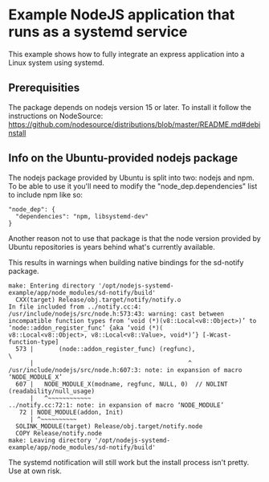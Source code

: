 # Example NodeJS application that runs as a systemd service

This example shows how to fully integrate an express application into a Linux system using systemd.

## Prerequisities

The package depends on nodejs version 15 or later. To install it follow the instructions on NodeSource:
https://github.com/nodesource/distributions/blob/master/README.md#debinstall

## Info on the Ubuntu-provided nodejs package

The nodejs package provided by Ubuntu is split into two: nodejs and npm. To be able to use it you'll need
to modify the "node_dep.dependencies" list to include npm like so:

```
"node_dep": {
  "dependencies": "npm, libsystemd-dev"
}
```

Another reason not to use that package is that the node version provided by Ubuntu repositories is years behind what's currently available.

This results in warnings when building native bindings for the sd-notify package.

```
make: Entering directory '/opt/nodejs-systemd-example/app/node_modules/sd-notify/build'
  CXX(target) Release/obj.target/notify/notify.o
In file included from ../notify.cc:4:
/usr/include/nodejs/src/node.h:573:43: warning: cast between incompatible function types from ‘void (*)(v8::Local<v8::Object>)’ to ‘node::addon_register_func’ {aka ‘void (*)(
v8::Local<v8::Object>, v8::Local<v8::Value>, void*)’} [-Wcast-function-type]
  573 |       (node::addon_register_func) (regfunc),                          \
      |                                           ^
/usr/include/nodejs/src/node.h:607:3: note: in expansion of macro ‘NODE_MODULE_X’
  607 |   NODE_MODULE_X(modname, regfunc, NULL, 0)  // NOLINT (readability/null_usage)
      |   ^~~~~~~~~~~~~
../notify.cc:72:1: note: in expansion of macro ‘NODE_MODULE’
   72 | NODE_MODULE(addon, Init)
      | ^~~~~~~~~~~
  SOLINK_MODULE(target) Release/obj.target/notify.node
  COPY Release/notify.node
make: Leaving directory '/opt/nodejs-systemd-example/app/node_modules/sd-notify/build'
```

The systemd notification will still work but the install process isn't pretty. Use at own risk.
